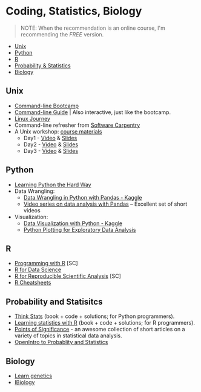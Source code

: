 # Coding, Statistics, Biology

> NOTE: When the recommendation is an online course, I'm recommending the *FREE* version.

* [Unix](#unix)
* [Python](#python)
* [R](#r)
* [Probability & Statistics](#probability-and-statisitcs)
* [Biology](#biology)

## Unix
* [Command-line Bootcamp](http://rik.smith-unna.com/command_line_bootcamp/)
* [Command-line Guide](http://commandline.guide/) | Also interactive, just like the bootcamp.
* [Linux Journey](https://linuxjourney.com)
* Command-line refresher from [Software Carpentry](http://swcarpentry.github.io/shell-novice/)
* A Unix workshop: [course materials](https://www.dropbox.com/s/1ltlyhtdbccymep/w1-files.zip?dl=0)
    * Day1 - [Video](https://www.youtube.com/watch?v=liC5uM8czyo) & [Slides](https://www.dropbox.com/s/ggv7ijwateim7zt/day1_Unix.pdf?dl=0)
    * Day2 - [Video](https://www.youtube.com/watch?v=ArbOG6YpakU) & [Slides](https://www.dropbox.com/s/xorsuvk1cugiyw8/day2_Unix.pdf?dl=0)
    * Day3 - [Video](https://www.youtube.com/watch?v=PHmfgIuOMFQ) & [Slides](https://www.dropbox.com/s/88wu7svvfur8upw/day3_Unix.pdf?dl=0)


## Python
* [Learning Python the Hard Way](https://learnpythonthehardway.org/book/)
* Data Wrangling:
   * [Data Wrangling in Python with Pandas - Kaggle](https://www.kaggle.com/learn/pandas)
   * [Video series on data analysis with Pandas](https://www.dataschool.io/easier-data-analysis-with-pandas/) – Excellent set of short videos
* Visualization:
   * [Data Visualization with Python - Kaggle](https://www.kaggle.com/learn/data-visualisation)
   * [Python Plotting for Exploratory Data Analysis](http://pythonplot.com/)


## R
* [Programming with R](http://swcarpentry.github.io/r-novice-inflammation/) [SC]
* [R for Data Science](http://r4ds.had.co.nz/)
* [R for Reproducible Scientific Analysis](http://swcarpentry.github.io/r-novice-gapminder/) [SC]
* [R Cheatsheets](https://www.rstudio.com/resources/cheatsheets/)


## Probability and Statisitcs
* [Think Stats](https://greenteapress.com/wp/think-stats-2e/) (book + code + solutions; for Python programmers).
* [Learning statistics with R](https://learningstatisticswithr.com/book/) (book + code + solutions; for R programmers).
* [Points of Significance](https://www.nature.com/collections/qghhqm/pointsofsignificance) - an awesome collection of short articles on a variety of topics in statistical data analysis.
* [OpenIntro to Probablity and Statistics](https://www.openintro.org/stat/textbook.php?stat_book=os)


## Biology
* [Learn genetics](https://learn.genetics.utah.edu/)
* [IBiology](https://www.ibiology.org/biology-videos/)
